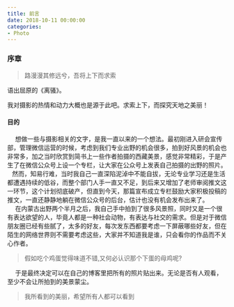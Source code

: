 ```yaml
---
title: 前言
date: 2018-10-11 00:00:00
categories:
- Photo
---
```

### 序章
> 路漫漫其修远兮，吾将上下而求索

语出屈原的《离骚》。  

我对摄影的热情和动力大概也是源于此吧。求索上下，而探究天地之美丽！  

#### 目的
&emsp; 想做一些与摄影相关的文字，是我一直以来的一个想法。最初刚进入研会宣传部，管理微信运营的时候，考虑到我们专业出野的机会很多，拍到好风景的机会也非常多，加之当时欣赏到简书上一些作者拍摄的西藏美景，感觉非常精彩，于是产生了在微信公众号上设一个专栏，让大家在公众号上发表自己拍摄的出野的照片。  
&ensp; 然而，知易行难，当时我自己一直深陷泥淖中不能自拔，无论专业学习还是生活都遭遇持续的低谷，而整个部门人手一直又不足，到后来又增加了老师审阅推文这一环节，这个计划彻底破产，但直到今天，那篇宣布成立专栏鼓励大家积极投稿的推文，一直还静静地躺在微信公众号的后台，估计也没有机会发布出来了。  
&emsp; 在内蒙古出野两个半月之后，我自己手中拍到了很多风景照，同时又是一个很有表达欲望的人，毕竟人都是一种社会动物，有表达与社交的需求。但是对于微信朋友圈已经有些腻了，太多的好友，每次发东西都要考虑一下屏蔽哪些好友，但在陌生的网络世界则不需要考虑这些，大家并不知道我是谁，只会看你的作品而不关心作者。
> 假如吃个鸡蛋觉得味道不错,又何必认识那个下蛋的母鸡呢?

&emsp; 于是最终决定可以在自己的博客里把所有的照片贴出来。无论是否有人观看，至少不会让所拍到的美景蒙尘。
> 我所看到的美丽，希望所有人都可以看到
